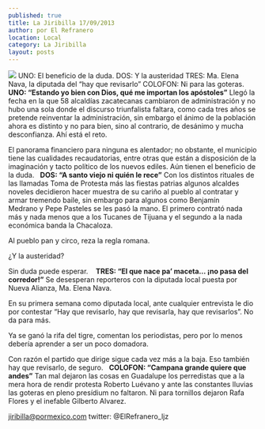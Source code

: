 ```yaml
---
published: true
title: La Jiribilla 17/09/2013
author: por El Refranero
location: Local
category: La Jiribilla
layout: posts
---
```


![](http://i.imgur.com/djFemWam.jpg)
UNO: El beneficio de la duda.
DOS: Y la austeridad
TRES: Ma. Elena Nava, la diputada del “hay que revisarlo”
COLOFON: Ni para las goteras.
 
**UNO: “Estando yo bien con Dios, qué me importan los apóstoles”**
Llegó la fecha en la que 58 alcaldías zacatecanas cambiaron de administración y no hubo una sola donde el discurso triunfalista faltara, como cada tres años se pretende reinventar la administración, sin embargo el ánimo de la población ahora es distinto y no para bien, sino al contrario, de desánimo y mucha desconfianza.
Ahí está el reto.

El panorama financiero para ninguna es alentador; no obstante, el municipio tiene las cualidades recaudatorias, entre otras que están a disposición de la imaginación y tacto político de los nuevos ediles.
Aún tienen el beneficio de la duda.
 
**DOS: “A santo viejo ni quién le rece”**
Con los distintos rituales de las llamadas Toma de Protesta más las fiestas patrias algunos alcaldes noveles decidieron hacer muestra de su cariño al pueblo al contratar y armar tremendo baile, sin embargo para algunos como Benjamín Medrano y Pepe Pasteles se les pasó la mano. El primero contrató nada más y nada menos que a los Tucanes de Tijuana y el segundo a la nada económica banda la Chacaloza.

Al pueblo pan y circo, reza la regla romana.

¿Y la austeridad?

Sin duda puede esperar. 
 
**TRES: “El que nace pa’ maceta… ¡no pasa del corredor!”**
Se desesperan reporteros con la diputada local puesta por Nueva Alianza, Ma. Elena Nava.

En su primera semana como diputada local, ante cualquier entrevista le dio por contestar “Hay que revisarlo, hay que revisarla, hay que revisarlos”.
No da para más.

Ya se ganó la rifa del tigre, comentan los periodistas, pero por lo menos debería aprender a ser un poco domadora.

Con razón el partido que dirige sigue cada vez más a la baja.
Eso también hay que revisarlo, de seguro.
 
**COLOFON: “Campana grande quiere que andes”**
Tan mal dejaron las cosas en Guadalupe los perredistas que a la mera hora de rendir protesta Roberto Luévano y ante las constantes lluvias las goteras en pleno presídium no faltaron. Ni para tornillos dejaron Rafa Flores y el inefable Gilberto Alvarez.

jiribilla@pormexico.com
twitter: @ElRefranero_ljz
